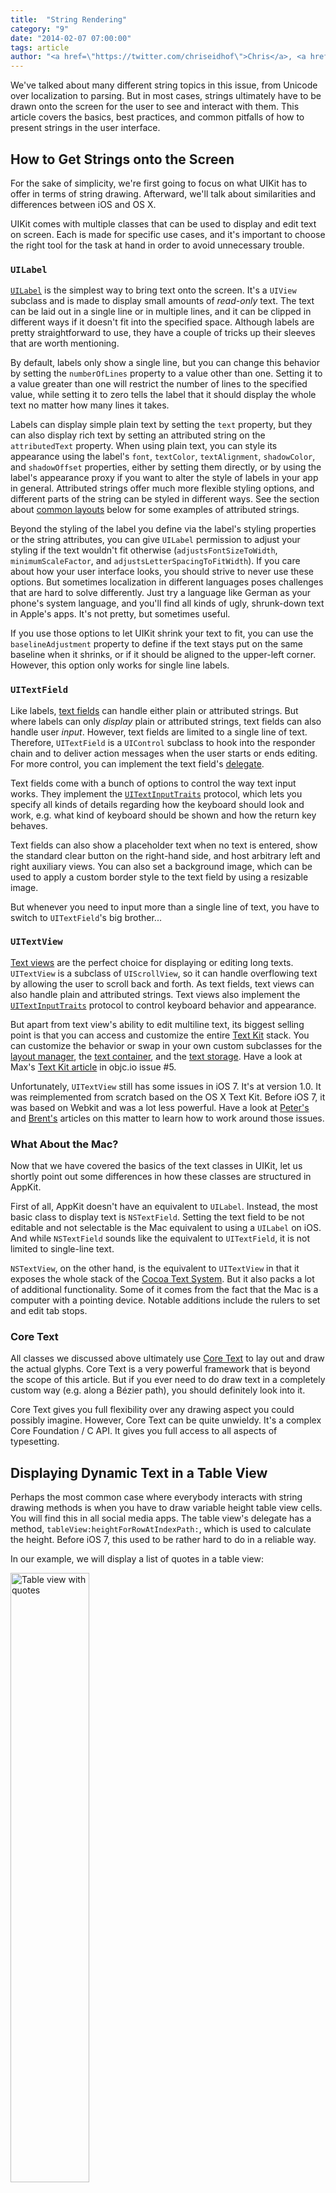 ```yaml
---
title:  "String Rendering"
category: "9"
date: "2014-02-07 07:00:00"
tags: article
author: "<a href=\"https://twitter.com/chriseidhof\">Chris</a>, <a href=\"http://twitter.com/danielboedewadt\">Daniel</a>, and <a href=\"https://twitter.com/floriankugler\">Florian</a>"
---
```



We've talked about many different string topics in this issue, from Unicode over localization to parsing. But in most cases, strings ultimately have to be drawn onto the screen for the user to see and interact with them. This article covers the basics, best practices, and common pitfalls of how to present strings in the user interface.


## How to Get Strings onto the Screen

For the sake of simplicity, we're first going to focus on what UIKit has to offer in terms of string drawing. Afterward, we'll talk about similarities and differences between iOS and OS X.

UIKit comes with multiple classes that can be used to display and edit text on screen. Each is made for specific use cases, and it's important to choose the right tool for the task at hand in order to avoid unnecessary trouble.


### `UILabel`

[`UILabel`](https://developer.apple.com/library/ios/documentation/userexperience/conceptual/UIKitUICatalog/UILabel.html) is the simplest way to bring text onto the screen. It's a `UIView` subclass and is made to display small amounts of *read-only* text. The text can be laid out in a single line or in multiple lines, and it can be clipped in different ways if it doesn't fit into the specified space. Although labels are pretty straightforward to use, they have a couple of tricks up their sleeves that are worth mentioning.

By default, labels only show a single line, but you can change this behavior by setting the `numberOfLines` property to a value other than one. Setting it to a value greater than one will restrict the number of lines to the specified value, while setting it to zero tells the label that it should display the whole text no matter how many lines it takes.

Labels can display simple plain text by setting the `text` property, but they can also display rich text by setting an attributed string on the `attributedText` property. When using plain text, you can style its appearance using the label's `font`, `textColor`, `textAlignment`, `shadowColor`, and `shadowOffset` properties, either by setting them directly, or by using the label's appearance proxy if you want to alter the style of labels in your app in general. Attributed strings offer much more flexible styling options, and different parts of the string can be styled in different ways. See the section about [common layouts](#layout-with-attributed-strings) below for some examples of attributed strings.

Beyond the styling of the label you define via the label's styling properties or the string attributes, you can give `UILabel` permission to adjust your styling if the text wouldn't fit otherwise (`adjustsFontSizeToWidth`, `minimumScaleFactor`, and `adjustsLetterSpacingToFitWidth`). If you care about how your user interface looks, you should strive to never use these options. But sometimes localization in different languages poses challenges that are hard to solve differently. Just try a language like German as your phone's system language, and you'll find all kinds of ugly, shrunk-down text in Apple's apps. It's not pretty, but sometimes useful.

If you use those options to let UIKit shrink your text to fit, you can use the `baselineAdjustment` property to define if the text stays put on the same baseline when it shrinks, or if it should be aligned to the upper-left corner. However, this option only works for single line labels.


### `UITextField`

Like labels, [text fields](https://developer.apple.com/library/ios/documentation/userexperience/conceptual/UIKitUICatalog/UITextField.html#//apple_ref/doc/uid/TP40012857-UITextField-SW1) can handle either plain or attributed strings. But where labels can only *display* plain or attributed strings, text fields can also handle user *input*. However, text fields are limited to a single line of text. Therefore, `UITextField` is a `UIControl` subclass to hook into the responder chain and to deliver action messages when the user starts or ends editing. For more control, you can implement the text field's [delegate](https://developer.apple.com/library/ios/documentation/UIKit/Reference/UITextFieldDelegate_Protocol/UITextFieldDelegate/UITextFieldDelegate.html#//apple_ref/occ/intf/UITextFieldDelegate).

Text fields come with a bunch of options to control the way text input works. They implement the [`UITextInputTraits`](https://developer.apple.com/library/ios/documentation/uikit/reference/UITextInputTraits_Protocol/Reference/UITextInputTraits.html) protocol, which lets you specify all kinds of details regarding how the keyboard should look and work, e.g. what kind of keyboard should be shown and how the return key behaves. 

Text fields can also show a placeholder text when no text is entered, show the standard clear button on the right-hand side, and host arbitrary left and right auxiliary views. You can also set a background image, which can be used to apply a custom border style to the text field by using a resizable image.

But whenever you need to input more than a single line of text, you have to switch to `UITextField`'s big brother...


### `UITextView`

[Text views](https://developer.apple.com/library/ios/documentation/userexperience/conceptual/UIKitUICatalog/UITextView.html) are the perfect choice for displaying or editing long texts. `UITextView` is a subclass of `UIScrollView`, so it can handle overflowing text by allowing the user to scroll back and forth. As text fields, text views can also handle plain and attributed strings. Text views also implement the [`UITextInputTraits`](https://developer.apple.com/library/ios/documentation/uikit/reference/UITextInputTraits_Protocol/Reference/UITextInputTraits.html) protocol to control keyboard behavior and appearance.

But apart from text view's ability to edit multiline text, its biggest selling point is that you can access and customize the entire [Text Kit](https://developer.apple.com/Library/ios/documentation/StringsTextFonts/Conceptual/TextAndWebiPhoneOS/CustomTextProcessing/CustomTextProcessing.html) stack. You can customize the behavior or swap in your own custom subclasses for the [layout manager](https://developer.apple.com/library/ios/documentation/uikit/reference/NSLayoutManager_Class_TextKit/Reference/Reference.html), the [text container](https://developer.apple.com/library/ios/documentation/uikit/reference/NSTextContainer_Class_TextKit/Reference/Reference.html), and the [text storage](https://developer.apple.com/library/ios/documentation/uikit/reference/NSTextStorage_Class_TextKit/Reference/Reference.html). Have a look at Max's [Text Kit article](http://www.objc.io/issue-5/getting-to-know-textkit.html) in objc.io issue #5.

Unfortunately, `UITextView` still has some issues in iOS 7. It's at version 1.0. It was reimplemented from scratch based on the OS X Text Kit. Before iOS 7, it was based on Webkit and was a lot less powerful. Have a look at [Peter's](http://petersteinberger.com/blog/2014/fixing-uitextview-on-ios-7/) and [Brent's](http://inessential.com/2014/01/07/uitextview_the_solution) articles on this matter to learn how to work around those issues.


### What About the Mac?

Now that we have covered the basics of the text classes in UIKit, let us shortly point out some differences in how these classes are structured in AppKit.

First of all, AppKit doesn't have an equivalent to `UILabel`. Instead, the most basic class to display text is `NSTextField`. Setting the text field to be not editable and not selectable is the Mac equivalent to using a `UILabel` on iOS. And while `NSTextField` sounds like the equivalent to `UITextField`, it is not limited to single-line text. 

`NSTextView`, on the other hand, is the equivalent to `UITextView` in that it exposes the whole stack of the [Cocoa Text System](https://developer.apple.com/library/mac/documentation/TextFonts/Conceptual/CocoaTextArchitecture/Introduction/Introduction.html). But it also packs a lot of additional functionality. Some of it comes from the fact that the Mac is a computer with a pointing device. Notable additions include the rulers to set and edit tab stops.


### Core Text

All classes we discussed above ultimately use [Core Text](https://developer.apple.com/library/mac/documentation/StringsTextFonts/Conceptual/CoreText_Programming/Introduction/Introduction.html) to lay out and draw the actual glyphs. Core Text is a very powerful framework that is beyond the scope of this article. But if you ever need to do draw text in a completely custom way (e.g. along a Bézier path), you should definitely look into it.

Core Text gives you full flexibility over any drawing aspect you could possibly imagine. However, Core Text can be quite unwieldy. It's a complex Core Foundation / C API. It gives you full access to all aspects of typesetting.



## Displaying Dynamic Text in a Table View

Perhaps the most common case where everybody interacts with string drawing methods is when you have to draw variable height table view cells. You will find this in all social media apps. The table view's delegate has a method, `tableView:heightForRowAtIndexPath:`, which is used to calculate the height. Before iOS 7, this used to be rather hard to do in a reliable way.

In our example, we will display a list of quotes in a table view:

<img alt="Table view with quotes" src="{{ site.images_path }}/issue-9/uitableview-finished.png" width="50%" height="50%">

To do this, first we'll make sure we have full control of the `UITableViewCell` by creating a custom subclass. In that subclass, we'll do the layout of our label ourselves:

    - (void)layoutSubviews
    {
        [super layoutSubviews];
        self.textLabel.frame = CGRectInset(self.bounds, 
                                           MyTableViewCellInset,
                                           MyTableViewCellInset);
    }

The `MyTableViewCellInset` is defined as a constant, so that we can use it for height calculation in the table view's delegate. The easiest and most reliable way to calculate height is by converting the string into an attributed string, and calculating the height of the attributed string. We take the table view's width and subtract twice the `MyTableViewCellInset` constant (for leading and trailing space). To calculate the actual height, we use `boundingRectWithSize:options:context:`. 

The first parameter is the size to which the text should be constrained. We only care about constraining the width, hence we pass in `CGFLOAT_MAX` for the height. The second parameter is very important: if you pass in other values, the bounding rect will almost certainly be wrong. If you want to adjust font scaling and/or tracking, you can use the third parameter. Finally, once we have the `boundingRect`, we have to add the inset again:

    - (CGFloat)tableView:(UITableView *)tableView heightForRowAtIndexPath:(NSIndexPath *)indexPath
    {
        CGFloat labelWidth = self.tableView.bounds.size.width - MyTableViewCellInset*2;
        NSAttributedString *text = [self attributedBodyTextAtIndexPath:indexPath];
        NSStringDrawingOptions options = NSStringDrawingUsesLineFragmentOrigin |
                                         NSStringDrawingUsesFontLeading;
        CGRect boundingRect = [text boundingRectWithSize:CGSizeMake(labelWidth, CGFLOAT_MAX)
                                                 options:options
                                                 context:nil];
    
        return (CGFloat) (ceil(boundingRect.size.height) + MyTableViewCellInset*2);    
    }
    
There are two more subtle things about the resulting bounding rect, which might not be obvious unless you read the documentation: the returned size returns fractional values, and the documentation tells us to round the result up using `ceil`. Finally, the result may actually still be larger than could be contained in the size argument.

Note that, while our text is a plain `NSString`, we created the method `attributedBodyTextAtIndexPath:`, which is also used in the `tableView:cellForRowAtIndexPath:`. This way, we make sure that both stay in sync.

Also, taking a look at the documentation (see the screenshot below), we can see that a lot of methods have been deprecated since iOS 7. If you browse the internet, or StackOverflow, you'll find a lot of answers and workarounds for measuring string sizes. Because the text system received a major overhaul (internally, everything is rendered using TextKit rather than WebKit), please use the new methods.

<img alt="Deprecated string measuring methods" src="{{ site.images_path }}/issue-9/deprecated-methods.png">
    
Another option for dynamically sized table view cells is to use Auto Layout, for example, as explained in [this blog post](http://blog.amyworrall.com/post/66085151655/using-auto-layout-to-calculate-table-cell-height
). You can then piggyback on the `intrinsicContentSize` of the contained labels. However, Auto Layout is currently a lot slower than calculating things manually. For prototyping, however, it is perfect: it allows you to quickly adjust constraints and move things around (this is especially important if you have more than one element on your cell). Once you have finished the design iterations, you can then rewrite it to do the layout manually.


<a name="layout-with-attributed-strings"> </a>

## Layout with Text Kit and `NSAttributedString`

With Text Kit, you have an amazing amount of flexibility to create professional-grade text layout. With this flexibility comes a lot of complexity in figuring out how to combine the multitude of options to get the layout you want.

We want to give a few examples to highlight a few common layout problems, as well as show solutions to them.

### Classic Text

First, let's take a look at some classic text. We'll use [Histoire des nombres et de la numération mécanique](http://www.gutenberg.org/ebooks/27936) by Jacomy-Régnier and set it in [Bodoni](http://www.myfonts.com/fonts/itc/bodoni-seventy-two/). The screenshot of the final result looks like this:

<img src="{{ site.images_path }}/issue-9/Layout-Example-1.png" width="50%" height="50%">

This is all done with Text Kit. The ornament between sections is also text, set in the [Bodoni Ornaments](http://www.myfonts.com/fonts/itc/bodoni-ornaments/) font.

We're using justified text for the body style. The first paragraph starts at the very left, and subsequent paragraphs are inset by an [em space](https://en.wikipedia.org/wiki/Em_space).

We have three different styles for this: the *body* style, the variation of it with the indent of the first line, and the style for the ornament.

Let's first set up the `body1stAttributes`:


    CGFloat const fontSize = 15;
    
    NSMutableDictionary *body1stAttributes = [NSMutableDictionary dictionary];
    body1stAttributes[NSFontAttributeName] = [UIFont fontWithName:@"BodoniSvtyTwoITCTT-Book" 
                                                             size:fontSize];
    NSMutableParagraphStyle *body1stParagraph = [[NSParagraphStyle defaultParagraphStyle] mutableCopy];
    body1stParagraph.alignment = NSTextAlignmentJustified;
    body1stParagraph.minimumLineHeight = fontSize + 3;
    body1stParagraph.maximumLineHeight = body1stParagraph.minimumLineHeight;
    body1stParagraph.hyphenationFactor = 0.97;
    body1stAttributes[NSParagraphStyleAttributeName] = body1stParagraph;

We're setting the font to `BodoniSvtyTwoITCTT`. This is the PostScript name of the font. To find the font name, we can use `+[UIFont familyNames]` to first get the available font families. A [font family](https://en.wikipedia.org/wiki/Font_family) is also known as a typeface. Each typeface or font family has one or multiple fonts. To get the names of those, we can use `+[UIFont fontNamesForFamilyName:]`. Note that the `UIFontDescriptor` class can be very helpful if you're working with multiple fonts, e.g. when you need to find out what the italic version of a given font is.

Many settings live inside the `NSParagraphStyle`. We're creating a mutable copy of the default style and adjusting it. In our case, we'll use the font size and add 3[pt](https://en.wikipedia.org/wiki/Point_%28typography%29) to it.

Next up, we'll make a copy of these attributes and modify them to create `bodyAttributes`, which are our attributes for paragraphs that are not the first within a section:

    NSMutableDictionary *bodyAttributes = [body1stAttributes mutableCopy];
    NSMutableParagraphStyle *bodyParagraph = 
      [bodyAttributes[NSParagraphStyleAttributeName] mutableCopy];
    bodyParagraph.firstLineHeadIndent = fontSize;
    bodyAttributes[NSParagraphStyleAttributeName] = bodyParagraph;

We're simply making a mutable copy of the attributes dictionary, and then making a mutable copy of the paragraph style in order to change it. Setting the `firstLineHeadIndent` to the same as the font size will give us the desired [em space](https://en.wikipedia.org/wiki/Em_space) indent.

Next up, the ornament paragraph style:

    NSMutableDictionary *ornamentAttributes = [NSMutableDictionary dictionary];
    ornamentAttributes[NSFontAttributeName] = [UIFont fontWithName:@"BodoniOrnamentsITCTT"
                                                              size:36];
    NSMutableParagraphStyle *ornamentParagraph = [[NSParagraphStyle defaultParagraphStyle] mutableCopy];
    ornamentParagraph.alignment = NSTextAlignmentCenter;
    ornamentParagraph.paragraphSpacingBefore = fontSize;
    ornamentParagraph.paragraphSpacing = fontSize;
    ornamentAttributes[NSParagraphStyleAttributeName] = ornamentParagraph;

This is pretty self-explanatory. We're using the ornaments font and setting the text alignment to center. Additionally, we're adding paragraph space before and after the ornament character.

### Tables with Numbers

Next up, a table of numbers. We want to align fractional numbers on their decimal separators, i.e. “.” in English:

<img src="{{ site.images_path }}/issue-9/Layout-Example-2.png" width="50%" height="50%">

To achieve this, we have to specify tab stops that center on the decimal separator.

For the above example, we're simply doing:

    NSCharacterSet *decimalTerminator = [NSCharacterSet 
      characterSetWithCharactersInString:decimalFormatter.decimalSeparator];
    NSTextTab *decimalTab = [[NSTextTab alloc] 
       initWithTextAlignment:NSTextAlignmentCenter
                    location:100
                     options:@{NSTabColumnTerminatorsAttributeName:decimalTerminator}];
    NSTextTab *percentTab = [[NSTextTab alloc] initWithTextAlignment:NSTextAlignmentRight
                                                            location:200
                                                             options:nil];
    NSMutableParagraphStyle *tableParagraphStyle = 
      [[NSParagraphStyle defaultParagraphStyle] mutableCopy];
    tableParagraphStyle.tabStops = @[decimalTab, percentTab];

### Lists

Another common use case is a list like this:

<img src="{{ site.images_path }}/issue-9/Layout-Example-3.png" width="50%" height="50%">

(from [Robert's Rules of Order](http://www.gutenberg.org/ebooks/9097) by Henry M. Robert)

The hanging indents are relatively simple to set up. We need to make sure there's a tab character between either the list number “(1)” and text or the bullet and the text. Then we'll adjust the paragraph style like so:

    NSMutableDictionary *listAttributes = [bodyAttributes mutableCopy];
    NSMutableParagraphStyle *listParagraph = 
      [listAttributes[NSParagraphStyleAttributeName] mutableCopy];
    listParagraph.headIndent = fontSize * 3;
    listParagraph.firstLineHeadIndent = fontSize;
    NSTextTab *listTab = [[NSTextTab alloc] initWithTextAlignment:NSTextAlignmentNatural
                                                         location:fontSize * 3 
                                                          options:nil];
    listParagraph.tabStops = @[listTab];
    listAttributes[NSParagraphStyleAttributeName] = listParagraph;

We're setting the `headIndent` to the indent of the actual text and the `firstLineHeadIndent` to the indent (from the left-hand side) that we want the bullet to have. Finally, we need to add a tab stop at the same position as the `headIndent`. The tab character after the bullet will then make sure the text on that line starts at the correct position.

